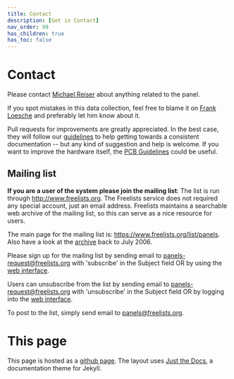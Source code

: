 ```yaml
---
title: Contact
description: [Get in Contact]
nav_order: 99
has_children: true
has_toc: false
---
```


# Contact

Please contact [Michael Reiser](https://www.janelia.org/people/michael-reiser) about anything related to the panel.

If you spot mistakes in this data collection, feel free to blame it on [Frank Loesche](https://www.janelia.org/people/frank-loesche) and preferably let him know about it.

Pull requests for improvements are greatly appreciated. In the best case, they will follow our [guidelines](docs/guidelines.md) to help getting towards a consistent documentation -- but any kind of suggestion and help is welcome. If you want to improve the hardware itself, the [PCB Guidelines](docs/guidelines_hardware.md) could be useful.

## Mailing list

__If you are a user of the system please join the mailing list__: The list is run through <http://www.freelists.org>. The Freelists service does not required any special account, just an email address. Freelists maintains a searchable web archive of the mailing list, so this can serve as a nice resource for users.

The main page for the mailing list is: <https://www.freelists.org/list/panels>. Also have a look at the [archive](https://www.freelists.org/archives/panels/) back to July 2006.

Please sign up for the mailing list by sending email to <panels-request@freelists.org> with 'subscribe' in the Subject field OR by using the [web interface](https://www.freelists.org/list/panels).

Users can unsubscribe from the list by sending email to <panels-request@freelists.org> with 'unsubscribe' in the Subject field OR by logging into the [web interface](https://www.freelists.org/list/panels).

To post to the list, simply send email to <panels@freelists.org>.

# This page

This page is hosted as a [github page](https://pages.github.com/). The layout uses <a href="https://github.com/pmarsceill/just-the-docs">Just the Docs</a>, a documentation theme for Jekyll.